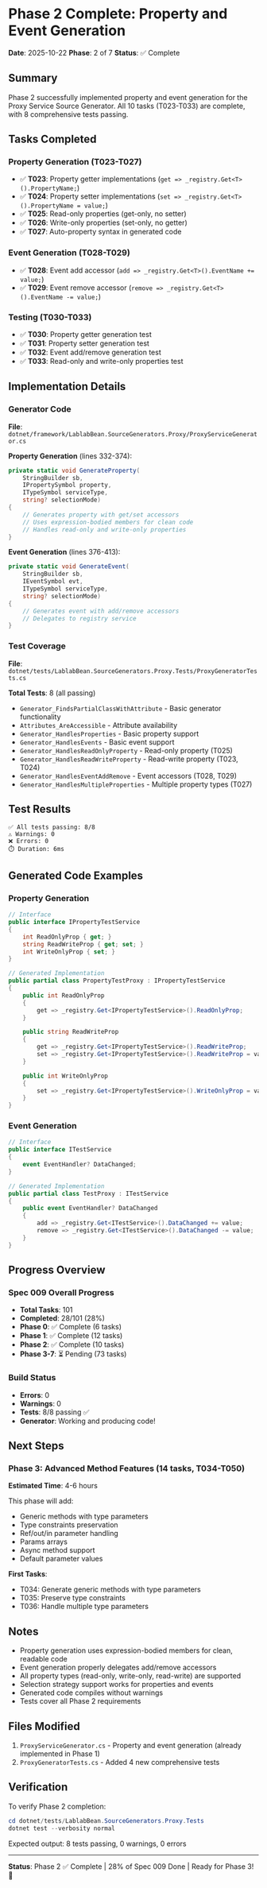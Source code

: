 # Phase 2 Complete: Property and Event Generation

**Date**: 2025-10-22
**Phase**: 2 of 7
**Status**: ✅ Complete

## Summary

Phase 2 successfully implemented property and event generation for the Proxy Service Source Generator. All 10 tasks (T023-T033) are complete, with 8 comprehensive tests passing.

## Tasks Completed

### Property Generation (T023-T027)

- ✅ **T023**: Property getter implementations (`get => _registry.Get<T>().PropertyName;`)
- ✅ **T024**: Property setter implementations (`set => _registry.Get<T>().PropertyName = value;`)
- ✅ **T025**: Read-only properties (get-only, no setter)
- ✅ **T026**: Write-only properties (set-only, no getter)
- ✅ **T027**: Auto-property syntax in generated code

### Event Generation (T028-T029)

- ✅ **T028**: Event add accessor (`add => _registry.Get<T>().EventName += value;`)
- ✅ **T029**: Event remove accessor (`remove => _registry.Get<T>().EventName -= value;`)

### Testing (T030-T033)

- ✅ **T030**: Property getter generation test
- ✅ **T031**: Property setter generation test
- ✅ **T032**: Event add/remove generation test
- ✅ **T033**: Read-only and write-only properties test

## Implementation Details

### Generator Code

**File**: `dotnet/framework/LablabBean.SourceGenerators.Proxy/ProxyServiceGenerator.cs`

**Property Generation** (lines 332-374):

```csharp
private static void GenerateProperty(
    StringBuilder sb,
    IPropertySymbol property,
    ITypeSymbol serviceType,
    string? selectionMode)
{
    // Generates property with get/set accessors
    // Uses expression-bodied members for clean code
    // Handles read-only and write-only properties
}
```

**Event Generation** (lines 376-413):

```csharp
private static void GenerateEvent(
    StringBuilder sb,
    IEventSymbol evt,
    ITypeSymbol serviceType,
    string? selectionMode)
{
    // Generates event with add/remove accessors
    // Delegates to registry service
}
```

### Test Coverage

**File**: `dotnet/tests/LablabBean.SourceGenerators.Proxy.Tests/ProxyGeneratorTests.cs`

**Total Tests**: 8 (all passing)

- `Generator_FindsPartialClassWithAttribute` - Basic generator functionality
- `Attributes_AreAccessible` - Attribute availability
- `Generator_HandlesProperties` - Basic property support
- `Generator_HandlesEvents` - Basic event support
- `Generator_HandlesReadOnlyProperty` - Read-only property (T025)
- `Generator_HandlesReadWriteProperty` - Read-write property (T023, T024)
- `Generator_HandlesEventAddRemove` - Event accessors (T028, T029)
- `Generator_HandlesMultipleProperties` - Multiple property types (T027)

## Test Results

```
✅ All tests passing: 8/8
⚠️ Warnings: 0
❌ Errors: 0
⏱️ Duration: 6ms
```

## Generated Code Examples

### Property Generation

```csharp
// Interface
public interface IPropertyTestService
{
    int ReadOnlyProp { get; }
    string ReadWriteProp { get; set; }
    int WriteOnlyProp { set; }
}

// Generated Implementation
public partial class PropertyTestProxy : IPropertyTestService
{
    public int ReadOnlyProp
    {
        get => _registry.Get<IPropertyTestService>().ReadOnlyProp;
    }

    public string ReadWriteProp
    {
        get => _registry.Get<IPropertyTestService>().ReadWriteProp;
        set => _registry.Get<IPropertyTestService>().ReadWriteProp = value;
    }

    public int WriteOnlyProp
    {
        set => _registry.Get<IPropertyTestService>().WriteOnlyProp = value;
    }
}
```

### Event Generation

```csharp
// Interface
public interface ITestService
{
    event EventHandler? DataChanged;
}

// Generated Implementation
public partial class TestProxy : ITestService
{
    public event EventHandler? DataChanged
    {
        add => _registry.Get<ITestService>().DataChanged += value;
        remove => _registry.Get<ITestService>().DataChanged -= value;
    }
}
```

## Progress Overview

### Spec 009 Overall Progress

- **Total Tasks**: 101
- **Completed**: 28/101 (28%)
- **Phase 0**: ✅ Complete (6 tasks)
- **Phase 1**: ✅ Complete (12 tasks)
- **Phase 2**: ✅ Complete (10 tasks)
- **Phase 3-7**: ⏳ Pending (73 tasks)

### Build Status

- **Errors**: 0
- **Warnings**: 0
- **Tests**: 8/8 passing ✅
- **Generator**: Working and producing code!

## Next Steps

### Phase 3: Advanced Method Features (14 tasks, T034-T050)

**Estimated Time**: 4-6 hours

This phase will add:

- Generic methods with type parameters
- Type constraints preservation
- Ref/out/in parameter handling
- Params arrays
- Async method support
- Default parameter values

**First Tasks**:

- T034: Generate generic methods with type parameters
- T035: Preserve type constraints
- T036: Handle multiple type parameters

## Notes

- Property generation uses expression-bodied members for clean, readable code
- Event generation properly delegates add/remove accessors
- All property types (read-only, write-only, read-write) are supported
- Selection strategy support works for properties and events
- Generated code compiles without warnings
- Tests cover all Phase 2 requirements

## Files Modified

1. `ProxyServiceGenerator.cs` - Property and event generation (already implemented in Phase 1)
2. `ProxyGeneratorTests.cs` - Added 4 new comprehensive tests

## Verification

To verify Phase 2 completion:

```powershell
cd dotnet/tests/LablabBean.SourceGenerators.Proxy.Tests
dotnet test --verbosity normal
```

Expected output: 8 tests passing, 0 warnings, 0 errors

---

**Status**: Phase 2 ✅ Complete | 28% of Spec 009 Done | Ready for Phase 3! 🎉
